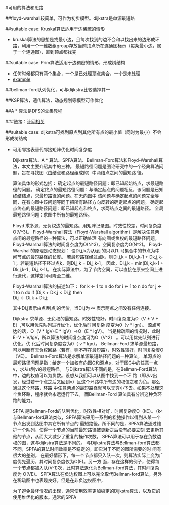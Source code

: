 #可用的算法和思路  

##floyd-warshall较简单，可作为初步模型。dijkstra是单源最短路

##suitable case: Kruskal算法适用于边稀疏的情形
-  kruskal算法的思想是找最小边，且每次找到的边不会和以找出来的边形成环路，利用一个一维数组group存放当前顶点所在连通图标示（每条最小边，属于一个连通图），直到顶点都找完  

##suitable case: Prim算法适用于边稠密的情形，形成树结构
-  任何时候都只有两个集合，一个是已处理顶点集合，一个是未处理  
-  [example](http://www.cnblogs.com/Veegin/archive/2011/04/29/2032388.html)

##bellman-ford队列优化，可与dijkstra比较选择其一

##KSP算法，遗传算法，动态规划等模型可作优化

##A * 算法是DFS的父集[教程](http://blog.csdn.net/feixiaoxing/article/details/6982932/)

###链接：[计网相关](http://www.mat.uc.pt/~eqvm/links/cursos.html)

##suitable case: dijkstra可找到原点到其他所有点的最小值（同时为最小）不会形成树结构  
-  可用邻接表替代邻接矩阵优化时间复杂度  



	Dijkstra算法、A * 算法、SPFA算法、Bellman-Ford算法和Floyd-Warshall算法，本文主要介绍其中的三种。
	最短路径问题是图论研究中的一个经典算法问题，旨在寻找图（由结点和路径组成的）中两结点之间的最短路
	径。

	算法具体的形式包括：
	确定起点的最短路径问题：即已知起始结点，求最短路径的问题。
	确定终点的最短路径问题：与确定起点的问题相反，该问题是已知终结结点，求最短路径的问题。在无向图中
	该问题与确定起点的问题完全等同，在有向图中该问题等同于把所有路径方向反转的确定起点的问题。
	确定起点终点的最短路径问题：即已知起点和终点，求两结点之间的最短路径。
	全局最短路径问题：求图中所有的最短路径。

	Floyd
	求多源、无负权边的最短路。用矩阵记录图。时效性较差，时间复杂度O(V^3)。
	Floyd-Warshall算法（Floyd-Warshall algorithm）是解决任意两点间的最短路径的一种算法，可以正确处理
	有向图或负权的最短路径问题。
	Floyd-Warshall算法的时间复杂度为O(N^3)，空间复杂度为O(N^2)。
	Floyd-Warshall的原理是动态规划：
	设Di,j,k为从i到j的只以(1..k)集合中的节点为中间节点的最短路径的长度。
	若最短路径经过点k，则Di,j,k = Di,k,k-1 + Dk,j,k-1；
	若最短路径不经过点k，则Di,j,k = Di,j,k-1。
	因此，Di,j,k = min(Di,k,k-1 + Dk,j,k-1 , Di,j,k-1)。
	在实际算法中，为了节约空间，可以直接在原来空间上进行迭代，这样空间可降至二维。

	Floyd-Warshall算法的描述如下：
	for k ← 1 to n do 
	for i ← 1 to n do 
	for j ← 1 to n do 
	if (Di,k + Dk,j < Di,j) then  
	Di,j ← Di,k + Dk,j; 

	其中Di,j表示由点i到点j的代价，当Di,j为 ∞ 表示两点之间没有任何连接。


	Dijkstra
	求单源、无负权的最短路。时效性较好，时间复杂度为O（V * V + E）,可以用优先队列进行优化，优化后时间复杂
	度变为0（v * lgn）。
	源点可达的话，O（V * lgV+E * lgV）=>O（E * lgV）。
	当是稀疏图的情况时，此时E=V * V/lgV，所以算法的时间复杂度可为O（V^2） 。可以用优先队列进行优化，优
	化后时间复杂度变为0（ v * lgn）。
	Bellman-Ford
	求单源最短路，可以判断有无负权回路（若有，则不存在最短路），时效性较好，时间复杂度O（VE）。
	Bellman-Ford算法是求解单源最短路径问题的一种算法。
	单源点的最短路径问题是指：给定一个加权有向图G和源点s，对于图G中的任意一点v，求从s到v的最短路径。
	与Dijkstra算法不同的是，在Bellman-Ford算法中，边的权值可以为负数。设想从我们可以从图中找到一个环
	路（即从v出发，经过若干个点之后又回到v）且这个环路中所有边的权值之和为负。那么通过这个环路，环路
	中任意两点的最短路径就可以无穷小下去。如果不处理这个负环路，程序就会永远运行下去。 而Bellman-Ford
	算法具有分辨这种负环路的能力。

	SPFA
	是Bellman-Ford的队列优化，时效性相对好，时间复杂度O（kE）。（k< 与Bellman-ford算法类似，SPFA算法采用一系列的松弛操作以得到从某一个节点出发到达图中其它所有节点的
	最短路径。所不同的是，SPFA算法通过维护一个队列，使得一个节点的当前最短路径被更新之后没有必要立刻
	去更新其他的节点，从而大大减少了重复的操作次数。
	SPFA算法可以用于存在负数边权的图，这与dijkstra算法是不同的。
	与Dijkstra算法与Bellman-ford算法都不同，SPFA的算法时间效率是不稳定的，即它对于不同的图所需要的时
	间有很大的差别。
	在最好情形下，每一个节点都只入队一次，则算法实际上变为广度优先遍历，其时间复杂度仅为O(E)。另一方
	面，存在这样的例子，使得每一个节点都被入队(V-1)次，此时算法退化为Bellman-ford算法，其时间复杂度为
	O(VE)。
	SPFA算法在负边权图上可以完全取代Bellman-ford算法，另外在稀疏图中也表现良好。但是在非负边权图中，


	为了避免最坏情况的出现，通常使用效率更加稳定的Dijkstra算法，以及它的使用堆优化的版本。通常的SPFA  

